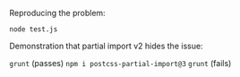 Reproducing the problem:

`node test.js`

Demonstration that partial import v2 hides the issue:

`grunt` (passes)
`npm i postcss-partial-import@3`
`grunt` (fails)